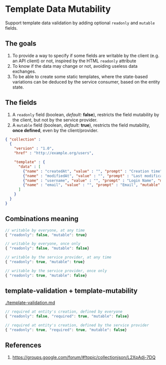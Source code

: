 # Template Data Mutability

Support template data validation by adding optional `readonly` and `mutable` fields.

## The goals

1. To provide a way to specify if some fields are writable by the client (e.g. an API client) or not, inspired by the HTML `readonly` attribute
2. To know if the data may change or not, avoiding useless data exchanges.
3. To be able to create some static templates, where the state-based variations can be deduced by the service consumer, based on the entity state. 

## The fields

1. A `readonly` field (boolean, *default:* **false**), restricts the field mutability by the client, but not by the service provider.
2. A `mutable` field (boolean, *default:* **true**), restricts the field mutability, **once defined**, even by the client/provider.


```json
{ "collection" :
  {
    "version" : "1.0",
    "href" : "http://example.org/users",

    "template" : {
      "data" : [
        {"name" : "createdAt", "value" : "", "prompt" : "Creation time", "mutable": false, "readonly": true},
        {"name" : "modifiedAt", "value" : "", "prompt" : "Last modification time", "mutable": true, "readonly": true},
        {"name" : "username", "value" : "", "prompt" : "Login Name", "mutable": false, "readonly": false},
        {"name" : "email", "value" : "", "prompt" : "Email", "mutable": true, "readonly": false}
      ]
    }
  }
}
```

## Combinations meaning

```js
// writable by everyone, at any time
{ "readonly": false, "mutable": true}

// writable by everyone, once only
{ "readonly": false, "mutable": false}

// writable by the service provider, at any time
{ "readonly": true, "mutable": true}

// writable by the service provider, once only
{ "readonly": true, "mutable": false}
```

## template-validation +  template-mutability

[./template-validation.md](https://github.com/mamund/collection-json/blob/master/extensions/template-validation.md)

```js
// required at entity's creation, defined by everyone
{ "readonly": false, "required": true, "mutable": false}

// required at entity's creation, defined by the service provider
{ "readonly": true, "required": true, "mutable": false}
```

## References
1. https://groups.google.com/forum/#!topic/collectionjson/L2XpAdj-7DQ
